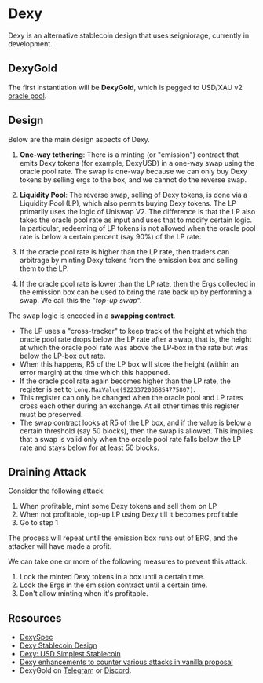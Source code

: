 # Dexy

Dexy is an alternative stablecoin design that uses seigniorage, currently in development. 


## DexyGold

The first instantiation will be **DexyGold**, which is pegged to USD/XAU v2 [oracle pool](oracles.md).

## Design

Below are the main design aspects of Dexy.

1. **One-way tethering**: There is a minting (or "emission") contract that emits Dexy tokens (for example, DexyUSD) in a one-way swap using the oracle pool rate. The swap is one-way because we can only buy Dexy tokens by selling ergs to the box, and we cannot do the reverse swap. 
   
2. **Liquidity Pool**: The reverse swap, selling of Dexy tokens, is done via a Liquidity Pool (LP), which also permits buying Dexy tokens. The LP primarily uses the logic of Uniswap V2. The difference is that the LP also takes the oracle pool rate as input and uses that to modify certain logic. In particular, redeeming of LP tokens is not allowed when the oracle pool rate is below a certain percent (say 90%) of the LP rate.
   
3. If the oracle pool rate is higher than the LP rate, then traders can arbitrage by minting Dexy tokens from the emission box and selling them to the LP. 
   
4. If the oracle pool rate is lower than the LP rate, then the Ergs collected in the emission box can be used to bring the rate back up by performing a swap. We call this the "*top-up swap*".
   
The swap logic is encoded in a **swapping contract**.

- The LP uses a "cross-tracker" to keep track of the height at which the oracle pool rate drops below the LP rate after a swap, that is, the height at which the oracle pool rate was above the LP-box in the rate but was below the LP-box out rate.
- When this happens, R5 of the LP box will store the height (within an error margin) at the time which this happened.
- If the oracle pool rate again becomes higher than the LP rate, the register is set to `Long.MaxValue(9223372036854775807)`.
- This register can only be changed when the oracle pool and LP rates cross each other during an exchange. At all other times
this register must be preserved. 
- The swap contract looks at R5 of the LP box, and if the value is below a certain threshold (say 50 blocks), then the swap is allowed.
This implies that a swap is valid only when the oracle pool rate falls below the LP rate and stays below for at least 50 blocks.

## Draining Attack

Consider the following attack:

1. When profitable, mint some Dexy tokens and sell them on LP
2. When not profitable, top-up LP using Dexy till it becomes profitable
3. Go to step 1 

The process will repeat until the emission box runs out of ERG, and the attacker will have made a profit.

We can take one or more of the following measures to prevent this attack.

1. Lock the minted Dexy tokens in a box until a certain time.
2. Lock the Ergs in the emission contract until a certain time.
3. Don't allow minting when it's profitable.


## Resources

- [DexySpec](https://github.com/ergoplatform/ergo-jde/blob/main/kiosk/src/test/scala/kiosk/dexy/DexySpec.scala)
- [Dexy Stablecoin Design](https://github.com/ergoplatform/ergo-jde/blob/main/kiosk/src/test/scala/kiosk/dexy/Dexy.md)
- [Dexy: USD Simplest Stablecoin](https://www.ergoforum.org/t/dexy-usd-simplest-stablecoin-design/1430)
- [Dexy enhancements to counter various attacks in vanilla proposal](https://github.com/ergoplatform/ergo-jde/blob/main/kiosk/src/test/scala/kiosk/dexy)
- DexyGold on [Telegram](https://t.me/dexygold) or [Discord](https://discord.gg/ergo-platform-668903786361651200).